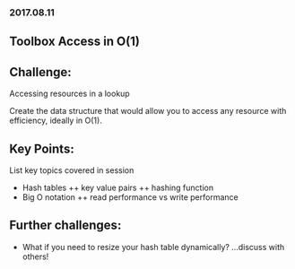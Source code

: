 
### 2017.08.11
## Toolbox Access in O(1)

## Challenge:

Accessing resources in a lookup

Create the data structure that would allow you to access any resource with efficiency, ideally in O(1).


## Key Points:

List key topics covered in session
+ Hash tables
++ key value pairs
++ hashing function
+ Big O notation
++ read performance vs write performance


## Further challenges:

+ What if you need to resize your hash table dynamically?
...discuss with others!
